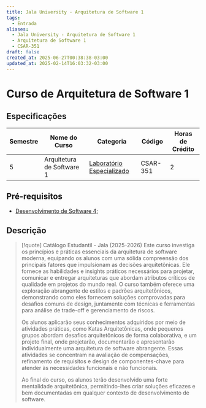 ```yaml
---
title: Jala University - Arquitetura de Software 1
tags:
  - Entrada
aliases:
  - Jala University - Arquitetura de Software 1
  - Arquitetura de Software 1
  - CSAR-351
draft: false
created_at: 2025-06-27T00:38:38-03:00
updated_at: 2025-02-14T16:03:32-03:00
---
```

# Curso de Arquitetura de Software 1

## Especificações
| Semestre | Nome do Curso             | Categoria                                                                                                  | Código   | Horas de Crédito |
| -------- | ------------------------- | ---------------------------------------------------------------------------------------------------------- | -------- | ---------------- |
| 5        | Arquitetura de Software 1 | [Laboratório Especializado](content/notas/2025/06/24/entrada/Jala_University-Laboratorio_Especializado.md) | CSAR-351 | 2                |

## Pré-requisitos
- [Desenvolvimento de Software 4](Jala_University-Desenvolvimento_de_Software_4.md);

## Descrição

> [!quote] Catálogo Estudantil - Jala (2025-2026)
> Este curso investiga os princípios e práticas essenciais da arquitetura de software moderna, equipando os alunos com uma sólida compreensão dos principais fatores que impulsionam as decisões arquitetônicas. Ele fornece as habilidades e insights práticos necessários para projetar, comunicar e entregar arquiteturas que abordam atributos críticos de qualidade em projetos do mundo real. O curso também oferece uma exploração abrangente de estilos e padrões arquitetônicos, demonstrando como eles fornecem soluções comprovadas para desafios comuns de design, juntamente com técnicas e ferramentas para análise de trade-off e gerenciamento de riscos.
> 
> Os alunos aplicarão seus conhecimentos adquiridos por meio de atividades práticas, como Katas Arquitetônicas, onde pequenos grupos abordam desafios arquitetônicos de forma colaborativa, e um projeto final, onde projetarão, documentarão e apresentarão individualmente uma arquitetura de software abrangente. Essas atividades se concentram na avaliação de compensações, refinamento de requisitos e design de componentes-chave para atender às necessidades funcionais e não funcionais.
> 
> Ao final do curso, os alunos terão desenvolvido uma forte mentalidade arquitetônica, permitindo-lhes criar soluções eficazes e bem documentadas em qualquer contexto de desenvolvimento de software.



